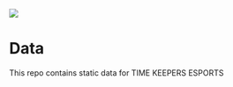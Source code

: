 <p align="left">
  <img src="https://api.tke-esports.tk/api/website/status?url=https://static.tke-esports.tk">
</p>

# Data
This repo contains static data for TIME KEEPERS ESPORTS
